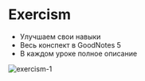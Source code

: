 # Exercism
- Улучшаем свои навыки
- Весь конспект в GoodNotes 5
- В каждом уроке полное описание 

<img src="https://i.ibb.co/jzLn20m/exercism-1.jpg" alt="exercism-1" border="0"></a>
